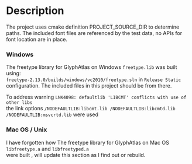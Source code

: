 # Description

The project uses cmake definition PROJECT_SOURCE_DIR to determine paths.
The included font files are referenced by the test data, no APIs for font location are in place.

### Windows

The freetype library for GlyphAtlas on Windows `freetype.lib` was built using:<br>
`freetype-2.13.0/builds/windows/vc2010/freetype.sln` in `Release Static` configuration.
The included files in this project should be from there.

To address warning `LNK4098: defaultlib 'LIBCMT' conflicts with use of other libs` <br>
the link options `/NODEFAULTLIB:libcmt.lib /NODEFAULTLIB:libcmtd.lib /NODEFAULTLIB:msvcrtd.lib` were used

### Mac OS / Unix

I have forgotten how The freetype library for GlyphAtlas on Mac OS
`libfreetype.a` and `libfreetyped.a` <br>
were built , will update this section as I find out or rebuild.